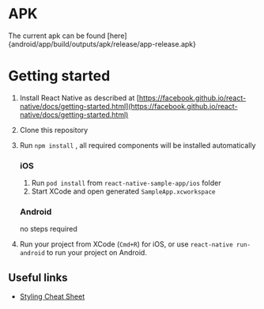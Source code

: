 # APK

The current apk can be found [here]{android/app/build/outputs/apk/release/app-release.apk}

# Getting started

1. Install React Native as described at [https://facebook.github.io/react-native/docs/getting-started.html](https://facebook.github.io/react-native/docs/getting-started.html)
2. Clone this repository
3. Run `npm install` , all required components will be installed automatically

   ### iOS

   1. Run `pod install` from `react-native-sample-app/ios` folder
   2. Start XCode and open generated `SampleApp.xcworkspace`

   ### Android

   no steps required

4. Run your project from XCode (`Cmd+R`) for iOS, or use `react-native run-android` to run your project on Android.

## Useful links

- [Styling Cheat Sheet](https://github.com/vhpoet/react-native-styling-cheat-sheet)

